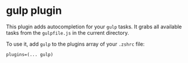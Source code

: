# gulp plugin

This plugin adds autocompletion for your `gulp` tasks. It grabs all available tasks from the `gulpfile.js` in the current directory.

To use it, add `gulp` to the plugins array of your `.zshrc` file:
```
plugins=(... gulp)
```
